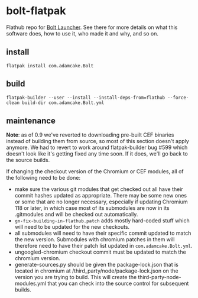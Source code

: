 # bolt-flatpak
Flathub repo for [Bolt Launcher](https://github.com/Adamcake/Bolt/). See there for more details on what this software does, how to use it, who made it and why, and so on.

## install
`flatpak install com.adamcake.Bolt`

## build
`flatpak-builder --user --install --install-deps-from=flathub --force-clean build-dir com.adamcake.Bolt.yml`

## maintenance
**Note**: as of 0.9 we've reverted to downloading pre-built CEF binaries instead of building them from source, so most of this section doesn't apply anymore. We had to revert to work around flatpak-builder bug #599 which doesn't look like it's getting fixed any time soon. If it does, we'll go back to the source builds.

If changing the checkout version of the Chromium or CEF modules, all of the following need to be done:
- make sure the various git modules that get checked out all have their commit hashes updated as appropriate. There may be some new ones or some that are no longer necessary, especially if updating Chromium 118 or later, in which case most of its submodules are now in its .gitmodules and will be checked out automatically.
- `gn-fix-building-in-flathub.patch` adds mostly hard-coded stuff which will need to be updated for the new checkouts.
- all submodules will need to have their specific commit updated to match the new version. Submodules with chromium patches in them will therefore need to have their patch list updated in `com.adamcake.Bolt.yml`.
- ungoogled-chromium checkout commit must be updated to match the chromium version.
- generate-sources.py should be given the package-lock.json that is located in chromium at <root>/third_party/node/package-lock.json on the version you are trying to build. This will create the third-party-node-modules.yml that you can check into the source control for subsequent builds.
